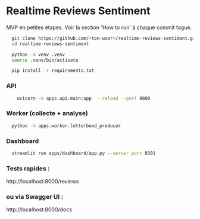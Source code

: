 # Realtime Reviews Sentiment

MVP en petites étapes. Voir la section 'How to run' à chaque commit tagué.

```bash
  git clone https://github.com/<ton-user>/realtime-reviews-sentiment.git
  cd realtime-reviews-sentiment
```

```bash
  python -m venv .venv
  source .venv/bin/activate  
```

```bash
  pip install -r requirements.txt
```

### API
``` bash 
    uvicorn -m apps.api.main:app  --reload --port 8000
```

### Worker (collecte + analyse)
``` bash 
  python -m apps.worker.letterboxd_producer
```

### Dashboard
```bash 
  streamlit run apps/dashboard/app.py --server.port 8501
```

### Tests rapides :
http://localhost:8000/reviews

### ou via Swagger UI :
http://localhost:8000/docs